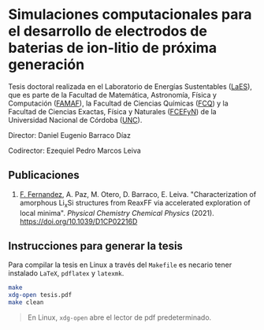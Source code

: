 # Simulaciones computacionales para el desarrollo de electrodos de baterias de ion-litio de próxima generación

Tesis doctoral realizada en el Laboratorio de Energías Sustentables
([LaES](http://www.laesunc.com/laes/)), que es parte de la Facultad de Matemática, 
Astronomía, Física y Computación ([FAMAF](https://www.famaf.unc.edu.ar/)), 
la Facultad de Ciencias Químicas ([FCQ](http://www.fcq.unc.edu.ar/))
y la Facultad de Ciencias Exactas, Física y Naturales ([FCEFyN](https://fcefyn.unc.edu.ar/))
de la Universidad Nacional de Córdoba ([UNC](https://www.unc.edu.ar/)). 

Director: Daniel Eugenio Barraco Díaz

Codirector: Ezequiel Pedro Marcos Leiva


## Publicaciones

1. <ins>F. Fernandez</ins>, A. Paz, M. Otero, D. Barraco, E. Leiva.
   "Characterization of amorphous Li<sub>x</sub>Si structures from ReaxFF via
   accelerated exploration of local minima". _Physical Chemistry Chemical Physics_
   (2021). https://doi.org/10.1039/D1CP02216D


## Instrucciones para generar la tesis

Para compilar la tesis en Linux a través del `Makefile` es necario tener instalado
`LaTeX`, `pdflatex` y `latexmk`.
    
```bash
make
xdg-open tesis.pdf
make clean
```

> En Linux, `xdg-open` abre el lector de pdf predeterminado. 
